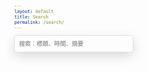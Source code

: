 ```yaml
---
layout: default
title: Search
permalink: /search/
---
```


<!-- HTML elements for search -->
<input
  type="text"
  id="search-input"
  placeholder="搜索：標題、時間、摘要"
  style="
    transition: box-shadow .4s ease,background .4s ease,-webkit-box-shadow .4s ease;
    display: inline-block;
    margin: 0 12px 12px 0;
    background: #f5f5f500;
    border: 1px solid rgba(0, 0, 0, 0.15);
    border-radius: 6px;
    box-shadow: 0 10px 30px rgba(0, 0, 0, 0.15);
    transition: all 0.23s ease-in-out 0s;
    line-height: 1.7;
    color: #202020;
    max-width: 100%;
    margin-bottom: 15px;
    padding: 0.5rem 0.75rem;
    font-size: 1rem;
    line-height: 1.7;
    width: 325px;
    "
/>

<ul id="results-container"></ul>

<!-- script pointing to jekyll-search.js -->

<script src="https://unpkg.com/simple-jekyll-search@1.10.0/dest/simple-jekyll-search.min.js"></script>

<script>
  SimpleJekyllSearch({
    searchInput: document.getElementById("search-input"),
    resultsContainer: document.getElementById("results-container"),
    json: "/search.json",
    searchResultTemplate: '<li><a href="{url}" title="{desc}">{title}</a></li>',
    noResultsText: "沒有找到該文章",
    limit: 20,
    fuzzy: false,
  });
</script>
